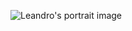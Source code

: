 ![Leandro's portrait image](https://lh3.googleusercontent.com/pw/AM-JKLVQnN3r0a59qpxlUAm5KHSklxAdBUEVhvtEuZ7zfzHSm9M8tgmWiQ6xmbgDk36Nnw0VBe8FaJg1_E4QKUJNZQmuwMyqXIMiuJ0eCWjPlFsLgL9TOJ9hDM1y-8pD7qfJOCPLsX9AnPyIvu6DHowkV5sJig=w421-h420-no)
